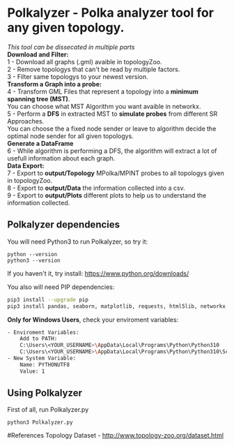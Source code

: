# Polkalyzer - Polka analyzer tool for any given topology.
_This tool can be dissecated in multiple parts_ <br>
**Download and Filter:** <br>
1 - Download all graphs (.gml) avaible in topologyZoo. <br>
2 - Remove topologys that can't be read by multiple factors. <br>
3 - Filter same topologys to your newest version. <br>
**Transform a Graph into a probe:** <br>
4 - Transform GML Files that represent a topology into a **minimum spanning tree (MST)**. <br>
You can choose what MST Algorithm you want avaible in networkx.<br>
5 - Perform a **DFS** in extracted MST to **simulate probes** from different SR Approaches. <br>
You can choose the a fixed node sender or leave to algorithm decide the optimal node sender for all given topologys. <br>
**Generate a DataFrame** <br>
6 - While algorithm is performing a DFS, the algorithm will extract a lot of usefull information about each graph. <br>
**Data Export:** <br>
7 - Export to **output/Topology** MPolka/MPINT probes to all topologys given in topologyZoo. <br> 
8 - Export to **output/Data** the information collected into a csv. <br>
9 - Export to **output/Plots** different plots to help us to understand the information collected. <br>

## Polkalyzer dependencies
You will need Python3 to run Polkalyzer, so try it:
```
python --version
python3 --version
```
If you haven't it, try install:
https://www.python.org/downloads/

You also will need PIP dependencies:
```sh
pip3 install --upgrade pip
pip3 install pandas, seaborn, matplotlib, requests, html5lib, networkx
```

**Only for Windows Users**, check your enviroment variables:
```sh
- Enviroment Variables:
    Add to PATH:
    C:\Users\<YOUR_USERNAME>\AppData\Local\Programs\Python\Python310
    C:\Users\<YOUR_USERNAME>\AppData\Local\Programs\Python\Python310\Scripts
- New System Variable:
    Name: PYTHONUTF8
    Value: 1
```

## Using Polkalyzer
First of all, run Polkalyzer.py
```
python3 Polkalyzer.py
```

#References
Topology Dataset - http://www.topology-zoo.org/dataset.html